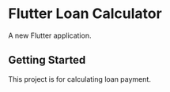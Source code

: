 # Flutter Loan Calculator

A new Flutter application.

## Getting Started

This project is for calculating loan payment.


